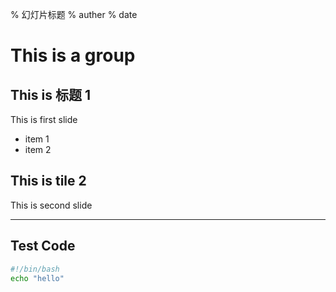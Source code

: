 % 幻灯片标题
% auther
% date
 
# This is a group
 
## This is 标题 1
 
  This is first slide
 
  - item 1
  - item 2
 
## This is tile 2
 
  This is second slide
 
-------------
 

## Test Code

```bash
#!/bin/bash
echo "hello"
```